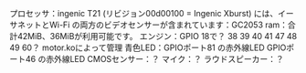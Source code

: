 
プロセッサ：ingenic T21 (リビジョン00d00100 = Ingenic Xburst)
	には、イーサネットとWi-Fi
の両方のビデオセンサーが含まれています：GC2053
ram：合計42MiB、36MiBが利用可能です。
エンジン：GPIO 18で？ 38 39 40 41 47 48 49 60？
	motor.koによって管理
青色LED：GPIOポート81
の赤外線LED GPIOポート46
の赤外線LED CMOSセンサー：？
マイク：？
ラウドスピーカー：？




